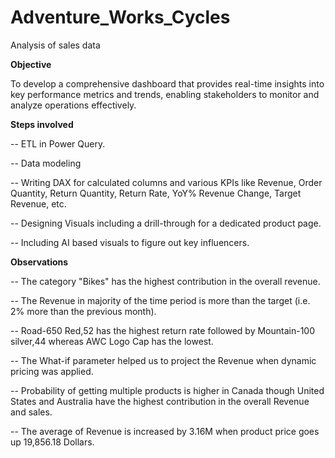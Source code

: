 # Adventure_Works_Cycles
Analysis of sales data

**Objective**

To develop a comprehensive dashboard that provides real-time insights into key performance metrics and trends, enabling stakeholders to monitor and analyze operations effectively.

**Steps involved**

-- ETL in Power Query.

-- Data modeling

-- Writing DAX for calculated columns and various KPIs like Revenue, Order Quantity, Return Quantity, Return Rate, YoY% Revenue Change, Target Revenue, etc.

-- Designing Visuals including a drill-through for a dedicated product page.

-- Including AI based visuals to figure out key influencers.

**Observations**

-- The category "Bikes" has the highest contribution in the overall revenue.

-- The Revenue in majority of the time period is more than the target (i.e. 2% more than the previous month).

-- Road-650 Red,52 has the highest return rate followed by Mountain-100 silver,44 whereas AWC Logo Cap has the lowest.

-- The What-if parameter helped us to project the Revenue when dynamic pricing was applied.

-- Probability of getting multiple products is higher in Canada though United States and Australia have the highest contribution in the overall Revenue and sales.

-- The average of Revenue is increased by 3.16M when product price goes up 19,856.18 Dollars.


